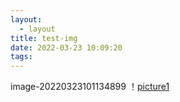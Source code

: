 ```yaml
---
layout:
  - layout
title: test-img
date: 2022-03-23 10:09:20
tags:
---
```

image-20220323101134899
！[picture1](image-20220323101134899.PNG)